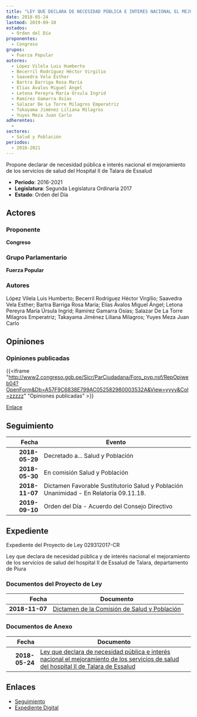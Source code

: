 ```yaml
---
title: "LEY QUE DECLARA DE NECESIDAD PÚBLICA E INTERÉS NACIONAL EL MEJORAMIENTO DE LOS SERVICIOS DE SALUD DEL HOSPITAL II DE TALARA DE ESSALUD"
date: 2018-05-24
lastmod: 2019-09-10
estados: 
  - Orden del Día
proponentes: 
  - Congreso
grupos: 
  - Fuerza Popular
autores: 
  - López Vilela Luis Humberto
  - Becerril Rodríguez Héctor Virgilio
  - Saavedra Vela Esther
  - Bartra Barriga Rosa María
  - Elías Ávalos Miguel Ángel
  - Letona Pereyra María Úrsula Ingrid
  - Ramírez Gamarra Osías
  - Salazar De La Torre Milagros Emperatriz
  - Takayama Jiménez Liliana Milagros
  - Yuyes Meza Juan Carlo
adherentes: 
  - 
sectores: 
  - Salud y Población
periodos: 
  - 2016-2021
---
```


Propone declarar de necesidad pública e interés nacional el mejoramiento de los servicios de salud del Hospital II de Talara de Essalud

- **Periodo**: 2016-2021
- **Legislatura**: Segunda Legislatura Ordinaria 2017
- **Estado**: Orden del Día

## Actores

### Proponente

**Congreso**

### Grupo Parlamentario

**Fuerza Popular**

### Autores

López Vilela Luis Humberto; Becerril Rodríguez Héctor Virgilio; Saavedra Vela Esther; Bartra Barriga Rosa María; Elías Ávalos Miguel Ángel; Letona Pereyra María Úrsula Ingrid; Ramírez Gamarra Osías; Salazar De La Torre Milagros Emperatriz; Takayama Jiménez Liliana Milagros; Yuyes Meza Juan Carlo


## Opiniones

### Opiniones publicadas

{{<iframe "http://www2.congreso.gob.pe/Sicr/ParCiudadana/Foro_pvp.nsf/RepOpiweb04?OpenForm&Db=A57F9C6838E799AC052582980003532A&View=yyyy&Col=zzzzz" "Opiniones publicadas" >}}

[Enlace](http://www2.congreso.gob.pe/Sicr/ParCiudadana/Foro_pvp.nsf/RepOpiweb04?OpenForm&Db=A57F9C6838E799AC052582980003532A&View=yyyy&Col=zzzzz)

## Seguimiento

| Fecha | Evento |
|------:|--------|
| **2018-05-29** | Decretado a... Salud y Población|
| **2018-05-30** | En comisión Salud y Población|
| **2018-11-07** | Dictamen Favorable Sustitutorio Salud y Población Unanimidad - En Relatoría 09.11.18.|
| **2019-09-10** | Orden del Día - Acuerdo del Consejo Directivo|


## Expediente

Expediente del Proyecto de Ley 029312017-CR

Ley que declara de necesidad pública y de interés nacional el mejoramiento de los servicios de salud del hospital II de Essalud de Talara, departamento de Piura


### Documentos del Proyecto de Ley

| Fecha | Documento |
|------:|--------|
| **2018-11-07** | [Dictamen de la Comisión de Salud y Población](http://www.leyes.congreso.gob.pe/Documentos/2016_2021/Dictamenes/Proyectos_de_Ley/02931DC21MAY20181107.pdf) |

### Documentos de Anexo

| Fecha | Documento |
|------:|--------|
| **2018-05-24** | [Ley que declara de necesidad pública e interés nacional el mejoramiento de los servicios de salud del hospital II de Talara de Essalud](http://www.leyes.congreso.gob.pe/Documentos/2016_2021/Proyectos_de_Ley_y_de_Resoluciones_Legislativas/PL0293120180524..pdf) |

## Enlaces 

- [Seguimiento](http://www2.congreso.gob.pehttp://www2.congreso.gob.pe/Sicr/TraDocEstProc/CLProLey2016.nsf/f7fff46988ca05b1052578e100829cc7/76c956ac1472e46d0525829800021b68?OpenDocument)
- [Expediente Digital](http://www2.congreso.gob.pehttp://www2.congreso.gob.pe/Sicr/TraDocEstProc/CLProLey2016.nsf/f7fff46988ca05b1052578e100829cc7/76c956ac1472e46d0525829800021b68?OpenDocument&Click=05257FB7005EB655.eb71d0cf91d8294e05256cdf006b5706/$Body/0.1C6C)
